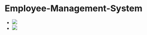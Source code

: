 # Employee-Management-System

- ![](https://img.shields.io/badge/logo-javascript-blue?logo=javascript)
- ![](https://img.shields.io/badge/logo-C#-blue?logo=C#) 
